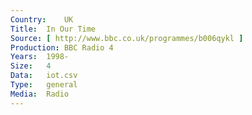 ```yaml
---
Country:	UK
Title:	In Our Time
Source:	[ http://www.bbc.co.uk/programmes/b006qykl ]
Production:	BBC Radio 4
Years:	1998-
Size:	4
Data:	iot.csv
Type:	general
Media:	Radio
---
```


